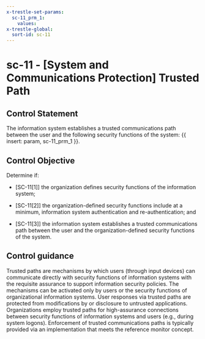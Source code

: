 ```yaml
---
x-trestle-set-params:
  sc-11_prm_1:
    values:
x-trestle-global:
  sort-id: sc-11
---
```


# sc-11 - \[System and Communications Protection\] Trusted Path

## Control Statement

The information system establishes a trusted communications path between the user and the following security functions of the system: {{ insert: param, sc-11_prm_1 }}.

## Control Objective

Determine if:

- \[SC-11[1]\] the organization defines security functions of the information system;

- \[SC-11[2]\] the organization-defined security functions include at a minimum, information system authentication and re-authentication; and

- \[SC-11[3]\] the information system establishes a trusted communications path between the user and the organization-defined security functions of the system.

## Control guidance

Trusted paths are mechanisms by which users (through input devices) can communicate directly with security functions of information systems with the requisite assurance to support information security policies. The mechanisms can be activated only by users or the security functions of organizational information systems. User responses via trusted paths are protected from modifications by or disclosure to untrusted applications. Organizations employ trusted paths for high-assurance connections between security functions of information systems and users (e.g., during system logons). Enforcement of trusted communications paths is typically provided via an implementation that meets the reference monitor concept.
